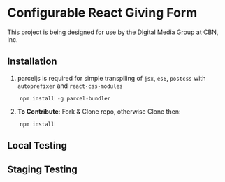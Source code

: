 # Configurable React Giving Form

This project is being designed for use by the Digital Media Group at CBN, Inc. 

## Installation

1. parceljs is required for simple transpiling of `jsx`, `es6`, `postcss` with `autoprefixer` and  `react-css-modules`

```
    npm install -g parcel-bundler
```

2. **To Contribute**: Fork & Clone repo, otherwise Clone then:

```
    npm install
```

## Local Testing

## Staging Testing